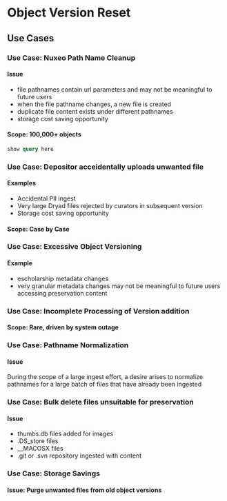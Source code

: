 # Object Version Reset

## Use Cases

### Use Case: Nuxeo Path Name Cleanup

#### Issue
- file pathnames contain url parameters and may not be meaningful to future users
- when the file pathname changes, a new file is created
- duplicate file content exists under different pathnames
- storage cost saving opportunity

#### Scope: 100,000+ objects

```sql
show query here
```

### Use Case: Depositor acceidentally uploads unwanted file

#### Examples
- Accidental PII ingest
- Very large Dryad files rejected by curators in subsequent version
- Storage cost saving opportunity

#### Scope: Case by Case

### Use Case: Excessive Object Versioning

#### Example
- escholarship metadata changes
- very granular metadata changes may not be meaningful to future users accessing preservation content

### Use Case: Incomplete Processing of Version addition

#### Scope: Rare, driven by system outage

### Use Case: Pathname Normalization

#### Issue
During the scope of a large ingest effort, a desire arises to normalize pathnames for a large batch of files that have already been ingested

### Use Case: Bulk delete files unsuitable for preservation

#### Issue
- thumbs.db files added for images
- .DS_store files
- __MACOSX files
- .git or .svn repository ingested with content

### Use Case: Storage Savings

#### Issue: Purge unwanted files from old object versions

